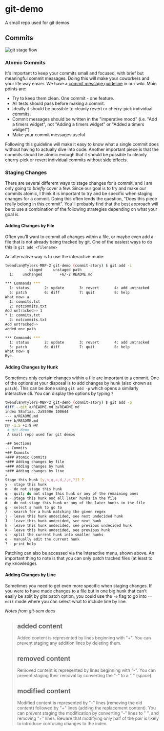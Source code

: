# git-demo
A small repo used for git demos

## Commits

![git stage flow](http://www.nullptr.me/images/git-lifecycle.png)

### Atomic Commits
It's important to keep your commits small and focused, with brief but meaningful commit messages. Doing this will make your coworkers and your life way easier. We have a [commit message guideline]() in our wiki. Main points are:

- Try to keep them clean. One commit - one feature.
- All tests should pass before making a commit.
- Ideally it should be possible to cleanly revert or cherry-pick individual commits.
- Commit messages should be written in the "imperative mood" (i.e. "Add a timers widget", not "Adding a timers widget" or "Added a timers widget")
- Make your commit messages useful

Following this guideline will make it easy to know what a single commit does without having to actually dive into code. Another important piece is that the commits should be atomic enough that it should be possible to cleanly cherry-pick or revert individual commits without side effects. 

### Staging Changes
There are several different ways to stage changes for a commit, and I am only going to *briefly* cover a few. Since our goal is to try and make our commits atomic, I think it is important to try and be specific when staging changes for a commit. Doing this often lends the question, "Does this piece really belong in this commit". You'll probably find that the best approach will be to use a combination of the following strategies depending on what your goal is.

#### Adding Changes by File
Often you'll want to commit all changes within a file, or maybe even add a file that is not already being tracked by git. One of the easiest ways to do this is `git add <filename>`

An alternative way is to use the interactive mode:
```bash
twendlan@Tylers-MBP-2 git-demo (commit-story) $ git add -i
           staged     unstaged path
  1:    unchanged        +6/-2 README.md

*** Commands ***
  1: status       2: update       3: revert       4: add untracked
  5: patch        6: diff         7: quit         8: help
What now> a
  1: commits.txt
  2: notcommits.txt
Add untracked>> 1
* 1: commits.txt
  2: notcommits.txt
Add untracked>> 
added one path

*** Commands ***
  1: status       2: update       3: revert       4: add untracked
  5: patch        6: diff         7: quit         8: help
What now> q
Bye.
```

#### Adding Changes by Hunk
Sometimes only certain changes within a file are important to a commit. One of the options at your disposal is to add changes by hunk (also known as `patch`). This can be done using `git add -p` which opens a similarly interactive cli. You can display the options by typing `?`

```bash
twendlan@Tylers-MBP-2 git-demo (commit-story) $ git add -p
diff --git a/README.md b/README.md
index 58af1aa..2a5590e 100644
--- a/README.md
+++ b/README.md
@@ -1,5 +1,9 @@
 # git-demo
 A small repo used for git demos
 
-## Sections
-- Commits
+## Commits
+### Atomic Commits
+### Adding changes by file
+### Adding changes by hunk
+### Adding changes by line
+
Stage this hunk [y,n,q,a,d,/,e,?]? ?
y - stage this hunk
n - do not stage this hunk
q - quit; do not stage this hunk or any of the remaining ones
a - stage this hunk and all later hunks in the file
d - do not stage this hunk or any of the later hunks in the file
g - select a hunk to go to
/ - search for a hunk matching the given regex
j - leave this hunk undecided, see next undecided hunk
J - leave this hunk undecided, see next hunk
k - leave this hunk undecided, see previous undecided hunk
K - leave this hunk undecided, see previous hunk
s - split the current hunk into smaller hunks
e - manually edit the current hunk
? - print help
```

Patching can also be accessed via the interactive menu, shown above. An important thing to note is that you can only patch tracked files (at least to my knowledge).

#### Adding Changes by Line
Sometimes you need to get even more specific when staging changes. If you were to have made changes to a file but in one big hunk that can't easily be split by gits patch option, you could use the `-e` flag to go into `--edit` mode where you can select what to include line by line.
 
*Notes from git-scm docs*
> ## added content
> Added content is represented by lines beginning with "+". You can prevent staging any addition lines by deleting them.
> 
> ## removed content
> Removed content is represented by lines beginning with "-". You can prevent staging their removal by converting the "-" to a " " (space).
> 
> ## modified content
> Modified content is represented by "-" lines (removing the old content) followed by "+" lines (adding the replacement content). You can prevent staging the modification by converting "-" lines to " ", and removing "+" lines. Beware that modifying only half of the pair is likely to introduce confusing changes to the index.
 
